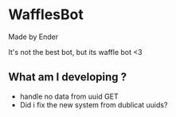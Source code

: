 # WafflesBot
Made by Ender

It's not the best bot, but its waffle bot <3

## What am I developing ?
- handle no data from uuid GET
- Did i fix the new system from dublicat uuids?